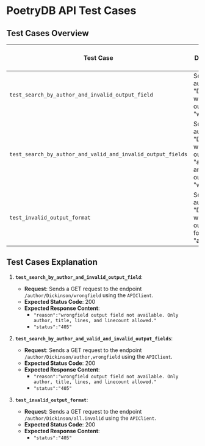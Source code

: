 # PoetryDB API Test Cases

## Test Cases Overview

| Test Case                                          | Description                                                                                                            | Expected Status Code | Expected Response Content                                                                                                                     |
|----------------------------------------------------|------------------------------------------------------------------------------------------------------------------------|----------------------|----------------------------------------------------------------------------------------------------------------------------------------------|
| `test_search_by_author_and_invalid_output_field`   | Search by author "Dickinson" with invalid output field "wrongfield"                                                    | 200                  | `"reason":"wrongfield output field not available. Only author, title, lines, and linecount allowed."` <br> `"status":"405"`                |
| `test_search_by_author_and_valid_and_invalid_output_fields` | Search by author "Dickinson" with valid output field "author" and invalid output field "wrongfield"                     | 200                  | `"reason":"wrongfield output field not available. Only author, title, lines, and linecount allowed."` <br> `"status":"405"`                |
| `test_invalid_output_format`                       | Search by author "Dickinson" with invalid output format "all.invalid"                                                  | 200                  | `"status":"405"`                                                                                                                            |

## Test Cases Explanation

1. **`test_search_by_author_and_invalid_output_field`**:
    - **Request**: Sends a GET request to the endpoint `/author/Dickinson/wrongfield` using the `APIClient`.
    - **Expected Status Code**: 200
    - **Expected Response Content**:
        - `"reason":"wrongfield output field not available. Only author, title, lines, and linecount allowed."`
        - `"status":"405"`

2. **`test_search_by_author_and_valid_and_invalid_output_fields`**:
    - **Request**: Sends a GET request to the endpoint `/author/Dickinson/author,wrongfield` using the `APIClient`.
    - **Expected Status Code**: 200
    - **Expected Response Content**:
        - `"reason":"wrongfield output field not available. Only author, title, lines, and linecount allowed."`
        - `"status":"405"`

3. **`test_invalid_output_format`**:
    - **Request**: Sends a GET request to the endpoint `/author/Dickinson/all.invalid` using the `APIClient`.
    - **Expected Status Code**: 200
    - **Expected Response Content**:
        - `"status":"405"`
